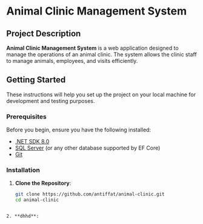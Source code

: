 # Animal Clinic Management System

## Project Description

**Animal Clinic Management System** is a web application designed to manage the operations of an animal clinic. The system allows the clinic staff to manage animals, employees, and visits efficiently.

## Getting Started

These instructions will help you set up the project on your local machine for development and testing purposes.

### Prerequisites

Before you begin, ensure you have the following installed:

- [.NET SDK 8.0](https://dotnet.microsoft.com/download/dotnet/8.0)
- [SQL Server](https://www.microsoft.com/en-us/sql-server/sql-server-downloads) (or any other database supported by EF Core)
- [Git](https://git-scm.com/downloads)

### Installation

1. **Clone the Repository**:
   ```sh
   git clone https://github.com/antiffat/animal-clinic.git
   cd animal-clinic
  ```

2. **dhhd**: 
